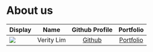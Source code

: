 # About us

Display |    Name    | Github Profile | Portfolio 
--------|:----------:|:--------------:|:---------:
![](https://via.placeholder.com/100.png?text=Photo) | Verity Lim | [Github](https://github.com/) | [Portfolio](docs/team/johndoe.md)